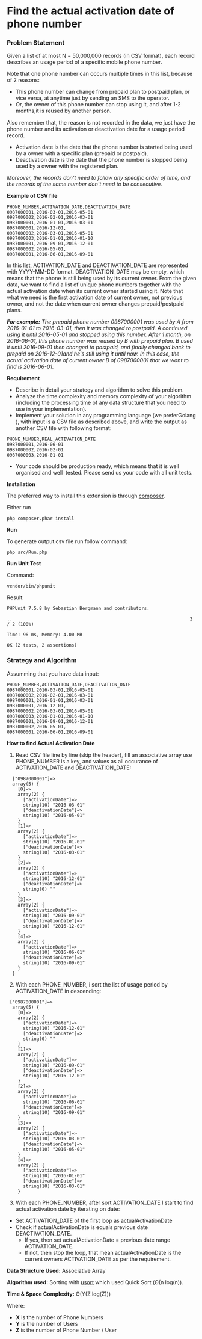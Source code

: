 #  Find the actual activation date of phone number

### Problem Statement

Given a list of at most N = ​50,000,000 records (in CSV format), each record describes an usage period of a specific mobile phone number.  
 
Note that one phone number can occurs multiple times in this list, because of 2 reasons: 
- This phone number can ​change from prepaid plan to postpaid plan​, or vice versa, at anytime just by sending an SMS to the operator. 
- Or, the owner of this phone number can stop using it, and after 1-2 months,​it is reused by another person​.

Also remember that, the reason is not recorded in the data, we just have the phone number and its activation or deactivation date for a usage period record. 
- Activation date is the date that the phone number is started being used by a owner with a specific plan (prepaid or postpaid).
- Deactivation date is the date that the phone number is stopped being used by a owner with the registered plan.

_Moreover, the ​records don't need to follow any specific order of time, and the ​records of the same number don't need to be consecutive​._


**Example of CSV file**
```
PHONE_NUMBER,ACTIVATION_DATE,DEACTIVATION_DATE 
0987000001,2016-03-01,2016-05-01 
0987000002,2016-02-01,2016-03-01 
0987000001,2016-01-01,2016-03-01 
0987000001,2016-12-01, 
0987000002,2016-03-01,2016-05-01 
0987000003,2016-01-01,2016-01-10 
0987000001,2016-09-01,2016-12-01 
0987000002,2016-05-01, 
0987000001,2016-06-01,2016-09-01 
```

In this list, ACTIVATION_DATE and DEACTIVATION_DATE are represented with YYYY-MM-DD format. DEACTIVATION_DATE may be empty, which means that the phone is still being used by its current owner. 
From the given data, we want to find a list of ​unique phone numbers together with the ​actual activation date when its ​current owner started using it. Note that what we need is the first activation date of current owner, not previous owner, and not the date when current owner changes prepaid/postpaid plans. 

_**For example:** The prepaid phone number ​0987000001 was used by A from ​2016-01-01 to 2016-03-01​, then it was changed to postpaid. A continued using it until ​2016-05-01 and stopped using this number. After 1 month, on ​2016-06-01​, this phone number was reused by B with prepaid plan. B used it until ​2016-09-01 then changed to postpaid, and finally changed back to prepaid on ​2016-12-01and he's still using it until now. In this case, the actual activation date of current owner B of ​0987000001​ that we want to find is ​2016-06-01​._
 

**Requirement**

- Describe in detail your ​strategy and algorithm​ to solve this problem. 
- Analyze the ​time complexity and ​memory complexity of your algorithm (including the processing time of any ​data structure​ that you need to use in your implementation). 
- Implement your solution in any programming language (we prefer​Golang​), with input is a CSV file as described above, and write the output as another CSV file with following format: 
```
PHONE_NUMBER,REAL_ACTIVATION_DATE 
0987000001,2016-06-01 
0987000002,2016-02-01 
0987000003,2016-01-01 
```
- Your code should be production ready, which means that it is ​well organised​ and ​well  tested​. Please send us ​your code​ with all ​unit tests​.

**Installation**

The preferred way to install this extension is through [composer](http://getcomposer.org/download/).

Either run

```
php composer.phar install
```

**Run**

To generate output.csv file run follow command:
```
php src/Run.php
```

**Run Unit Test**

Command:
```
vendor/bin/phpunit
```

Result:
```
PHPUnit 7.5.8 by Sebastian Bergmann and contributors.

..                                                                  2 / 2 (100%)

Time: 96 ms, Memory: 4.00 MB

OK (2 tests, 2 assertions)
```

### Strategy and Algorithm

Assumming that you have data input:
```
PHONE_NUMBER,ACTIVATION_DATE,DEACTIVATION_DATE 
0987000001,2016-03-01,2016-05-01 
0987000002,2016-02-01,2016-03-01 
0987000001,2016-01-01,2016-03-01 
0987000001,2016-12-01, 
0987000002,2016-03-01,2016-05-01 
0987000003,2016-01-01,2016-01-10 
0987000001,2016-09-01,2016-12-01 
0987000002,2016-05-01, 
0987000001,2016-06-01,2016-09-01 
```

**How to find Actual Activation Date**

1) Read CSV file line by line (skip the header), fill an associative array use PHONE_NUMBER is a key, and values as all occurance of ACTIVATION_DATE and DEACTIVATION_DATE:
```
  ["0987000001"]=>
  array(5) {
    [0]=>
    array(2) {
      ["activationDate"]=>
      string(10) "2016-03-01"
      ["deactivationDate"]=>
      string(10) "2016-05-01"
    }
    [1]=>
    array(2) {
      ["activationDate"]=>
      string(10) "2016-01-01"
      ["deactivationDate"]=>
      string(10) "2016-03-01"
    }
    [2]=>
    array(2) {
      ["activationDate"]=>
      string(10) "2016-12-01"
      ["deactivationDate"]=>
      string(0) ""
    }
    [3]=>
    array(2) {
      ["activationDate"]=>
      string(10) "2016-09-01"
      ["deactivationDate"]=>
      string(10) "2016-12-01"
    }
    [4]=>
    array(2) {
      ["activationDate"]=>
      string(10) "2016-06-01"
      ["deactivationDate"]=>
      string(10) "2016-09-01"
    }
  }
```

2) With each PHONE_NUMBER, i sort the list of usage period by ACTIVATION_DATE in descending:
```
 ["0987000001"]=>
  array(5) {
    [0]=>
    array(2) {
      ["activationDate"]=>
      string(10) "2016-12-01"
      ["deactivationDate"]=>
      string(0) ""
    }
    [1]=>
    array(2) {
      ["activationDate"]=>
      string(10) "2016-09-01"
      ["deactivationDate"]=>
      string(10) "2016-12-01"
    }
    [2]=>
    array(2) {
      ["activationDate"]=>
      string(10) "2016-06-01"
      ["deactivationDate"]=>
      string(10) "2016-09-01"
    }
    [3]=>
    array(2) {
      ["activationDate"]=>
      string(10) "2016-03-01"
      ["deactivationDate"]=>
      string(10) "2016-05-01"
    }
    [4]=>
    array(2) {
      ["activationDate"]=>
      string(10) "2016-01-01"
      ["deactivationDate"]=>
      string(10) "2016-03-01"
    }
```

3) With each PHONE_NUMBER, after sort ACTIVATION_DATE I start to find actual activation date by iterating on date:
 - Set ACTIVATION_DATE of the first loop as actualActivationDate
 - Check if actualActivationDate is equals previous date DEACTIVATION_DATE.
    - If yes, then set actualActivationDate = previous date range ACTIVATION_DATE.
    - If not, then stop the loop, that mean actualActivationDate is the current owners ACTIVATION_DATE as per the requirement.


**Data Structure Used:** Associative Array

**Algorithm used:** Sorting with [usort](https://www.php.net/manual/en/function.usort.php) which used Quick Sort (Θ(n log(n)).

**Time & Space Complexity:** Θ(Y(Z log(Z)))

Where:
- **X** is the number of Phone Numbers
- **Y** is the number of Users
- **Z** is the number of Phone Number / User

